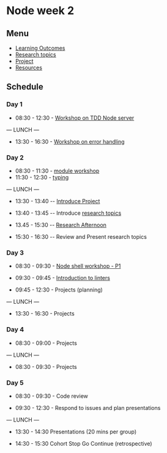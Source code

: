 # Node week 2

## Menu

- [Learning Outcomes](./learning-outcomes.md)
- [Research topics](./research-afternoon.md)
- [Project](./project.md)
- [Resources](./resources)

## Schedule

### Day 1

- 08:30 - 12:30 - [Workshop on TDD Node server](https://github.com/foundersandcoders/ws-tdd-node-server)

— LUNCH —

- 13:30 - 16:30 - [Workshop on error handling](https://github.com/foundersandcoders/error-handling-workshop)


### Day 2

- 08:30 - 11:30 - [module workshop](https://github.com/m4v15/going-on-a-bear-hunt)
- 11:30 - 12:30 - [typing](https://www.typingclub.com)

— LUNCH —

- 13:30 - 13:40
  -- [Introduce Project](./project.md)

- 13:40 - 13:45
  -- Introduce [research topics](./research-afternoon.md)

- 13.45 - 15:30
  -- [Research Afternoon](./research-afternoon.md)

- 15:30 - 16:30
  -- Review and Present research topics

### Day 3

- 08:30 - 09:30 - [Node shell workshop - P1](https://github.com/foundersandcoders/Node-Shell-Workshop/)

- 09:30 - 09:45 - [Introduction to linters](./linter.md)

- 09:45 - 12:30 - Projects (planning)

— LUNCH —

- 13:30 - 16:30 - Projects


### Day 4

- 08:30 - 09:00 - Projects

— LUNCH —

- 08:30 - 09:30 - Projects

### Day 5

- 08:30 - 09:30 - Code review

- 09:30 - 12:30 - Respond to issues and plan presentations

— LUNCH —

- 13:30 - 14:30 Presentations (20 mins per group)

- 14:30 - 15:30 Cohort Stop Go Continue (retrospective)


